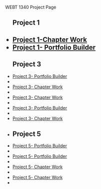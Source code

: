 WEBT 1340 Project Page 
<ul>
<h2>Project 1<h2>
<li><a href="project1/icons.ai">Project 1-Chapter Work</a></li>
<li><a href="project1/tournamenticons.ai">Project 1- Portfolio Builder</a></li>

<h2>Project 3</h2>

<li><a href="project3/cafe-logo.ai">Project 3- Portfolio Builder</a><li>
<li><a href="project3/cincinnatiZoo.ai">Project 3- Chapter Work</a><li>
<li><a href="project3/invitation.ai">Project 3- Chapter Work</a><li>
<li><a href="project3/stationary.ai">Project 3- Portfolio Builder</a><li>
<li><a href="project3/zooicons.ai">Project 3- Chapter Work</a><li>

<h2>Project 5</h2>

<li><a href="Project5/aos-brochure.ai">Project 5- Portfolio Builder</a><li>

<li><a href="Project5/aos-brochure.pdf">Project 5- Portfolio Builder</a><li>

<li><a href="Project5/campbrochure.ai">Project 5- Chapter Work</a><li>

<li><a href="Project5/campbrochure.pdf">Project 5- Chapter Work</a><li>